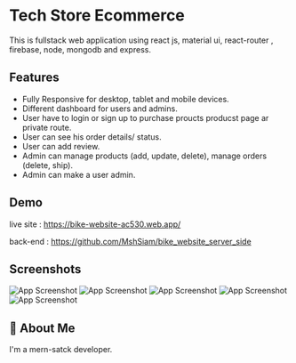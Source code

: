 
# Tech Store Ecommerce

This is fullstack web application using react js, material ui, react-router , firebase, node, mongodb and express.



## Features

- Fully Responsive for desktop, tablet and mobile devices.
- Different dashboard for users and admins. 
- User have to login or sign up to purchase proucts producst page ar private route.
- User can see his order details/ status.
- User can add review.
- Admin can manage products (add, update, delete), manage orders (delete, ship).
- Admin can make a user admin.



## Demo

live site : https://bike-website-ac530.web.app/

back-end : https://github.com/MshSiam/bike_website_server_side


## Screenshots

![App Screenshot](https://i.ibb.co/db0F1DK/Fire-Shot-Capture-026-React-App-bike-website-ac530-web-app.png
)
![App Screenshot](https://i.ibb.co/VQgWLgJ/Fire-Shot-Capture-027-React-App-bike-website-ac530-web-app.png
)
![App Screenshot](https://i.ibb.co/nmS02R4/Fire-Shot-Capture-028-React-App-bike-website-ac530-web-app.png
)
![App Screenshot](https://i.ibb.co/q5FQCkX/Fire-Shot-Capture-029-React-App-bike-website-ac530-web-app.png
)
![App Screenshot](https://i.ibb.co/pZh1Q70/Fire-Shot-Capture-030-React-App-bike-website-ac530-web-app.png
)




## 🚀 About Me
I'm a mern-satck developer. 

